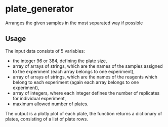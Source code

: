 # plate_generator
Arranges the given samples in the most separated way if possible
## Usage
The input data consists of 5 variables:

- the integer 96 or 384, defining the plate size,
- array of arrays of strings, which are the names of the samples assigned to the experiment (each array belongs to one experiment),
- array of arrays of strings, which are the names of the reagents which belong to each experiment (again each array belongs to one experiment),
- array of integers, where each integer defines the number of replicates for individual experiment,
- maximum allowed number of plates.

The output is a plotly plot of each plate, the function returns a dictionary of plates, consisting of a list of plate rows.
